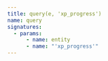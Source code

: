 ```yaml
---
title: query(e, 'xp_progress')
name: query
signatures:
  - params:
      - name: entity
      - name: "'xp_progress'"
---
```


